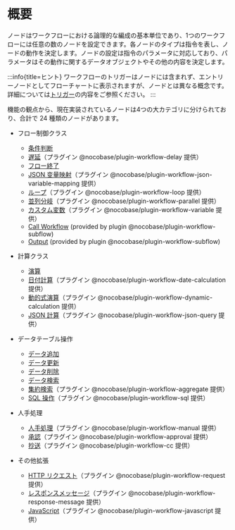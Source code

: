 # 概要

ノードはワークフローにおける論理的な編成の基本単位であり、1つのワークフローには任意の数のノードを設定できます。各ノードのタイプは指令を表し、ノードの動作を決定します。ノードの設定は指令のパラメータに対応しており、パラメータはその動作に関するデータオブジェクトやその他の内容を決定します。

:::info{title=ヒント}
ワークフローのトリガーはノードには含まれず、エントリーノードとしてフローチャートに表示されますが、ノードとは異なる概念です。詳細については[トリガー](../triggers/index.md)の内容をご参照ください。
:::

機能の観点から、現在実装されているノードは4つの大カテゴリに分けられており、合計で 24 種類のノードがあります。

- フロー制御クラス
  - [条件判断](./condition.md)
  - [遅延](./delay.md)（プラグイン @nocobase/plugin-workflow-delay 提供）  
  - [フロー終了](./end.md)
  - [JSON 变量映射](./json-variable-mapping.md)（プラグイン @nocobase/plugin-workflow-json-variable-mapping 提供）
  - [ループ](./loop.md)（プラグイン @nocobase/plugin-workflow-loop 提供）  
  - [並列分岐](./parallel.md)（プラグイン @nocobase/plugin-workflow-parallel 提供）
  - [カスタム変数](./variable.md)（プラグイン @nocobase/plugin-workflow-variable 提供）
  - [Call Workflow](./subflow.md) (provided by plugin @nocobase/plugin-workflow-subflow)
  - [Output](./output.md) (provided by plugin @nocobase/plugin-workflow-subflow)

- 計算クラス
  - [演算](./calculation.md)
  - [日付計算](./date-calculation.md)（プラグイン @nocobase/plugin-workflow-date-calculation 提供）
  - [動的式演算](./dynamic-calculation.md)（プラグイン @nocobase/plugin-workflow-dynamic-calculation 提供）
  - [JSON 計算](./json-query.md)（プラグイン @nocobase/plugin-workflow-json-query 提供）

- データテーブル操作
  - [データ追加](./create.md)
  - [データ更新](./update.md)
  - [データ削除](./destroy.md)
  - [データ検索](./query.md)
  - [集約検索](./aggregate.md)（プラグイン @nocobase/plugin-workflow-aggregate 提供）
  - [SQL 操作](./sql.md)（プラグイン @nocobase/plugin-workflow-sql 提供）

- 人手処理  
  - [人手処理](./manual.md)（プラグイン @nocobase/plugin-workflow-manual 提供）
  - [承認](./approval.md)（プラグイン @nocobase/plugin-workflow-approval 提供）
  - [抄送](./cc.md)（プラグイン @nocobase/plugin-workflow-cc 提供）
- その他拡張
  - [HTTP リクエスト](./request.md)（プラグイン @nocobase/plugin-workflow-request 提供）
  - [レスポンスメッセージ](./response-message.md)（プラグイン @nocobase/plugin-workflow-response-message 提供）
  - [JavaScript](./javascript.md)（プラグイン @nocobase/plugin-workflow-javascript 提供）
